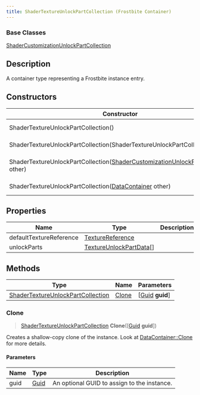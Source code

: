 ```yaml
---
title: ShaderTextureUnlockPartCollection (Frostbite Container)
---
```

### Base Classes

[ShaderCustomizationUnlockPartCollection](ShaderCustomizationUnlockPartCollection)

## Description

A container type representing a Frostbite instance entry.

## Constructors

| Constructor                                                                                                                 | Description                                                                                                                                                                              |
| --------------------------------------------------------------------------------------------------------------------------- | ---------------------------------------------------------------------------------------------------------------------------------------------------------------------------------------- |
| ShaderTextureUnlockPartCollection()                                                                                         | Create a new instance of this container type.                                                                                                                                            |
| ShaderTextureUnlockPartCollection(ShaderTextureUnlockPartCollection other)                                                  | Create a reference copy of an instance of the same type.                                                                                                                                 |
| ShaderTextureUnlockPartCollection([ShaderCustomizationUnlockPartCollection](ShaderCustomizationUnlockPartCollection) other) | Upcast an instance of type [ShaderCustomizationUnlockPartCollection](ShaderCustomizationUnlockPartCollection) to [ShaderTextureUnlockPartCollection](ShaderTextureUnlockPartCollection). |
| ShaderTextureUnlockPartCollection([DataContainer](/vext/ref/cls/shr/datacontainer) other)                                | Upcast an instance of type [DataContainer](/vext/ref/cls/shr/datacontainer) to [ShaderTextureUnlockPartCollection](ShaderTextureUnlockPartCollection).                                |

## Properties

| Name                    | Type                                               | Description |
| ----------------------- | -------------------------------------------------- | ----------- |
| defaultTextureReference | [TextureReference](TextureReference)               |             |
| unlockParts             | [TextureUnlockPartData](TextureUnlockPartData)\[\] |             |

## Methods

| Type                                                                   | Name            | Parameters                                     |
| ---------------------------------------------------------------------- | --------------- | ---------------------------------------------- |
| [ShaderTextureUnlockPartCollection](ShaderTextureUnlockPartCollection) | [Clone](#clone) | \[[Guid](/vext/ref/cls/shr/guid) **guid**\] |

### Clone

> [ShaderTextureUnlockPartCollection](ShaderTextureUnlockPartCollection) **Clone**(\[[Guid](/vext/ref/cls/shr/guid) **guid**\])

Creates a shallow-copy clone of the instance. Look at [DataContainer::Clone](/vext/ref/cls/shr/datacontainer#clone) for more details.

#### Parameters

| Name | Type         | Description                                 |
| ---- | ------------ | ------------------------------------------- |
| guid | [Guid](Guid) | An optional GUID to assign to the instance. |
